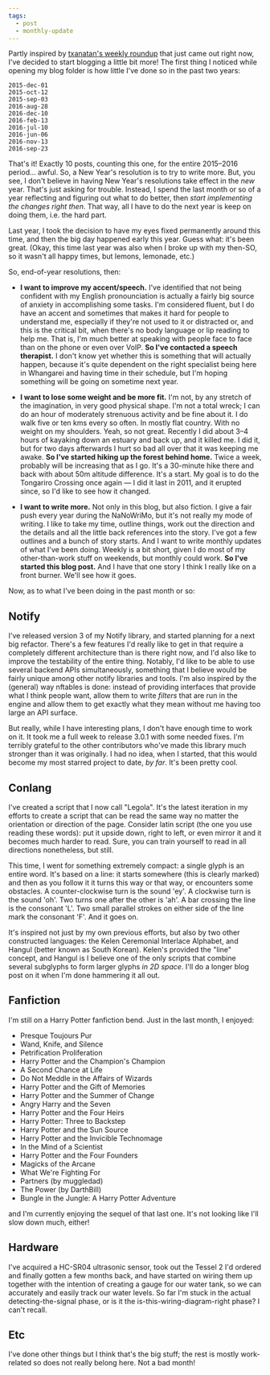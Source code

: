```yaml
---
tags:
  - post
  - monthly-update
---
```


Partly inspired by [txanatan's weekly roundup][1] that just came out right now,
I've decided to start blogging a little bit more! The first thing I noticed
while opening my blog folder is how little I've done so in the past two years:

```
2015-dec-01
2015-oct-12
2015-sep-03
2016-aug-28
2016-dec-10
2016-feb-13
2016-jul-10
2016-jun-06
2016-nov-13
2016-sep-23
```

That's it! Exactly 10 posts, counting this one, for the entire 2015–2016
period… awful. So, a New Year's resolution is to try to write more. But, you
see, I don't believe in having New Year's resolutions take effect in the _new_
year. That's just asking for trouble. Instead, I spend the last month or so of
a year reflecting and figuring out what to do better, then _start implementing
the changes right then_. That way, all I have to do the next year is keep on
doing them, i.e. the hard part.

Last year, I took the decision to have my eyes fixed permanently around this
time, and then the big day happened early this year. Guess what: it's been
great. (Okay, this time last year was also when I broke up with my then-SO, so
it wasn't all happy times, but lemons, lemonade, etc.)

So, end-of-year resolutions, then:

- **I want to improve my accent/speech.** I've identified that not being
  confident with my English pronounciation is actually a fairly big source of
  anxiety in accomplishing some tasks. I'm considered fluent, but I do have an
  accent and sometimes that makes it hard for people to understand me,
  especially if they're not used to it or distracted or, and this is the
  critical bit, when there's no body language or lip reading to help me. That
  is, I'm much better at speaking with people face to face than on the phone or
  even over VoIP. **So I've contacted a speech therapist.** I don't know yet
  whether this is something that will actually happen, because it's quite
  dependent on the right specialist being here in Whangarei and having time in
  their schedule, but I'm hoping something will be going on sometime next year.

- **I want to lose some weight and be more fit.** I'm not, by any stretch of
  the imagination, in very good physical shape. I'm not a total wreck; I can do
  an hour of moderately strenuous activity and be fine about it. I do walk five
  or ten kms every so often. In mostly flat country. With no weight on my
  shoulders. Yeah, so not great. Recently I did about 3–4 hours of kayaking
  down an estuary and back up, and it killed me. I did it, but for two days
  afterwards I hurt so bad all over that it was keeping me awake. **So I've
  started hiking up the forest behind home.** Twice a week, probably will be
  increasing that as I go. It's a 30-minute hike there and back with about 50m
  altitude difference. It's a start. My goal is to do the Tongariro Crossing
  once again — I did it last in 2011, and it erupted since, so I'd like to see
  how it changed.

- **I want to write more.** Not only in this blog, but also fiction. I give a
  fair push every year during the NaNoWriMo, but it's not really my mode of
  writing. I like to take my time, outline things, work out the direction and
  the details and all the little back references into the story. I've got a few
  outlines and a bunch of story starts. And I want to write monthly updates of
  what I've been doing. Weekly is a bit short, given I do most of my
  other-than-work stuff on weekends, but monthly could work. **So I've started
  this blog post.** And I have that one story I think I really like on a front
  burner. We'll see how it goes.

Now, as to what I've been doing in the past month or so:

## Notify

I've released version 3 of my Notify library, and started planning for a next
big refactor. There's a few features I'd really like to get in that require a
completely different architecture than is there right now, and I'd also like to
improve the testability of the entire thing. Notably, I'd like to be able to
use several backend APIs simultaneously, something that I believe would be
fairly unique among other notify libraries and tools. I'm also inspired by the
(general) way nftables is done: instead of providing interfaces that provide
what I think people want, allow them to write _filters_ that are run in the
engine and allow them to get exactly what they mean without me having too large
an API surface.

But really, while I have interesting plans, I don't have enough time to work on
it. It took me a full week to release 3.0.1 with some needed fixes. I'm
terribly grateful to the other contributors who've made this library much
stronger than it was originally. I had no idea, when I started, that this would
become my most starred project to date, _by far_. It's been pretty cool.

## Conlang

I've created a script that I now call "Legola". It's the latest iteration in my
efforts to create a script that can be read the same way no matter the
orientation or direction of the page. Consider latin script (the one you use
reading these words): put it upside down, right to left, or even mirror it and
it becomes much harder to read. Sure, you can train yourself to read in all
directions nonetheless, but still.

This time, I went for something extremely compact: a single glyph is an entire
word. It's based on a line: it starts somewhere (this is clearly marked) and
then as you follow it it turns this way or that way, or encounters some
obstacles. A counter-clockwise turn is the sound 'ey'. A clockwise turn is the
sound 'oh'. Two turns one after the other is 'ah'. A bar crossing the line is
the consonant 'L'. Two small parallel strokes on either side of the line mark
the consonant 'F'. And it goes on.

It's inspired not just by my own previous efforts, but also by two other
constructed languages: the Kelen Ceremonial Interlace Alphabet, and Hangul
(better known as South Korean). Kelen's provided the "line" concept, and Hangul
is I believe one of the only scripts that combine several subglyphs to form
larger glyphs _in 2D space_. I'll do a longer blog post on it when I'm done
hammering it all out.

## Fanfiction

I'm still on a Harry Potter fanfiction bend. Just in the last month, I enjoyed:

- Presque Toujours Pur
- Wand, Knife, and Silence
- Petrification Proliferation
- Harry Potter and the Champion's Champion
- A Second Chance at Life
- Do Not Meddle in the Affairs of Wizards
- Harry Potter and the Gift of Memories
- Harry Potter and the Summer of Change
- Angry Harry and the Seven
- Harry Potter and the Four Heirs
- Harry Potter: Three to Backstep
- Harry Potter and the Sun Source
- Harry Potter and the Invicible Technomage
- In the Mind of a Scientist
- Harry Potter and the Four Founders
- Magicks of the Arcane
- What We're Fighting For
- Partners (by muggledad)
- The Power (by DarthBill)
- Bungle in the Jungle: A Harry Potter Adventure

and I'm currently enjoying the sequel of that last one. It's not looking like
I'll slow down much, either!

## Hardware

I've acquired a HC-SR04 ultrasonic sensor, took out the Tessel 2 I'd ordered
and finally gotten a few months back, and have started on wiring them up
together with the intention of creating a gauge for our water tank, so we can
accurately and easily track our water levels. So far I'm stuck in the actual
detecting-the-signal phase, or is it the is-this-wiring-diagram-right phase? I
can't recall.

## Etc

I've done other things but I think that's the big stuff; the rest is mostly
work-related so does not really belong here. Not a bad month!

[1]: https://twitter.com/neakitten/status/807192118103916545
